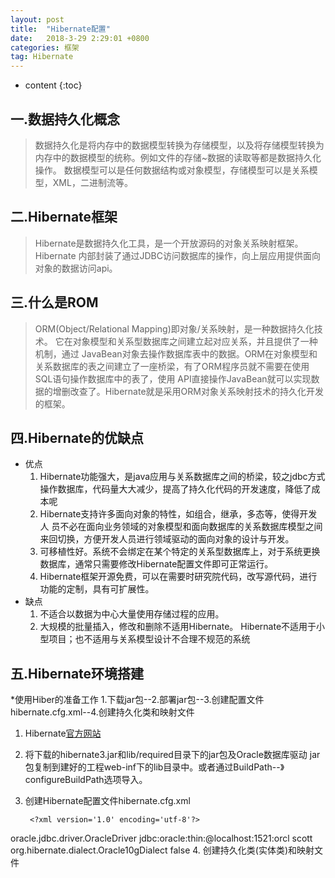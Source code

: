 ```yaml
---
layout: post
title:  "Hibernate配置"
date:   2018-3-29 2:29:01 +0800
categories:	框架
tag: Hibernate
---
```


* content
{:toc}

一.数据持久化概念
--------------------
> 数据持久化是将内存中的数据模型转换为存储模型，以及将存储模型转换为
内存中的数据模型的统称。例如文件的存储~数据的读取等都是数据持久化操作。
数据模型可以是任何数据结构或对象模型，存储模型可以是关系模型，XML，二进制流等。

二.Hibernate框架
--------------------
> Hibernate是数据持久化工具，是一个开放源码的对象关系映射框架。Hibernate
内部封装了通过JDBC访问数据库的操作，向上层应用提供面向对象的数据访问api。

三.什么是ROM
--------------------
> ORM(Object/Relational Mapping)即对象/关系映射，是一种数据持久化技术。
它在对象模型和关系型数据库之间建立起对应关系，并且提供了一种机制，通过
JavaBean对象去操作数据库表中的数据。ORM在对象模型和关系数据库的表之间建立了一座桥梁，有了ORM程序员就不需要在使用SQL语句操作数据库中的表了，使用
API直接操作JavaBean就可以实现数据的增删改查了。Hibernate就是采用ORM对象关系映射技术的持久化开发的框架。

四.Hibernate的优缺点
--------------------
* 优点
	1. Hibernate功能强大，是java应用与关系数据库之间的桥梁，较之jdbc方式操作数据库，代码量大大减少，提高了持久化代码的开发速度，降低了成本呢
	2. Hibernate支持许多面向对象的特性，如组合，继承，多态等，使得开发人
	员不必在面向业务领域的对象模型和面向数据库的关系数据库模型之间来回切换，方便开发人员进行领域驱动的面向对象的设计与开发。
	3. 可移植性好。系统不会绑定在某个特定的关系型数据库上，对于系统更换数据库，通常只需要修改Hibernate配置文件即可正常运行。
	4. Hibernate框架开源免费，可以在需要时研究院代码，改写源代码，进行功能的定制，具有可扩展性。
* 缺点
	1. 不适合以数据为中心大量使用存储过程的应用。
	2. 大规模的批量插入，修改和删除不适用Hibernate。
	Hibernate不适用于小型项目；也不适用与关系模型设计不合理不规范的系统

五.Hibernate环境搭建
--------------------
*使用Hiber的准备工作
1.下载jar包--2.部署jar包--3.创建配置文件hibernate.cfg.xml--4.创建持久化类和映射文件

1. Hibernate[官方网站](http://www.hibernate.org)
2. 将下载的hibernate3.jar和lib/required目录下的jar包及Oracle数据库驱动
jar包复制到建好的工程web-inf下的lib目录中。或者通过BuildPath--》configureBuildPath选项导入。
3. 创建Hibernate配置文件hibernate.cfg.xml

		<?xml version='1.0' encoding='utf-8'?>
<!DOCTYPE hibernate-configuration PUBLIC
        "-//Hibernate/Hibernate Configuration DTD 3.0//EN"
        "http://hibernate.sourceforge.net/hibernate-configuration-3.0.dtd">
<hibernate-configuration>
    <session-factory>
        <!-- Database connection settings -->
        <property name="connection.driver_class">oracle.jdbc.driver.OracleDriver</property>
        <property name="connection.url">jdbc:oracle:thin:@localhost:1521:orcl</property>
        <property name="connection.username">scott</property>
        <property name="connection.password"></property>
        <!-- SQL dialect -->
        <property name="dialect">org.hibernate.dialect.Oracle10gDialect</property>
        <!-- Echo all executed SQL to stdout -->
        <property name="show_sql">false</property>
        <mapping resource="entity/Zzzxb.hbm.xml"/>
    </session-factory>
</hibernate-configuration>
4. 创建持久化类(实体类)和映射文件
	<?xml version="1.0" encoding="UTF-8"?>
<!DOCTYPE hibernate-mapping PUBLIC
        "-//Hibernate/Hibernate Mapping DTD 3.0//EN"
        "http://hibernate.sourceforge.net/hibernate-mapping-3.0.dtd">
<hibernate-mapping >
    <class name="entity.Zzzxb" table="Zzzxb">
        <id name="id" column="id">
            <generator class="assigned"/>
        </id>
        <property name="name" column="name"/>
    </class>
</hibernate-mapping>
